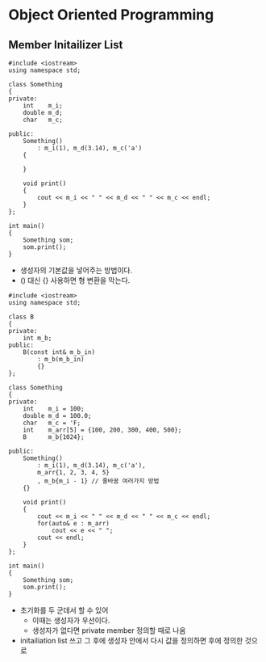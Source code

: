 # Object Oriented Programming
## Member Initailizer List
```
#include <iostream>
using namespace std;

class Something
{
private:
    int    m_i;
    double m_d;
    char   m_c;

public:
    Something()
        : m_i(1), m_d(3.14), m_c('a')
    {

    }

    void print()
    {
        cout << m_i << " " << m_d << " " << m_c << endl;
    }
};

int main()
{
    Something som;
    som.print();
}
```

- 생성자의 기본값을 넣어주는 방법이다.
- () 대신 {} 사용하면 형 변환을 막는다.

```
#include <iostream>
using namespace std;

class B
{
private:
    int m_b;
public:
    B(const int& m_b_in)
        : m_b(m_b_in)
        {}
};

class Something
{
private:
    int    m_i = 100;
    double m_d = 100.0;
    char   m_c = 'F;
    int    m_arr[5] = {100, 200, 300, 400, 500};
    B      m_b{1024};

public:
    Something()
        : m_i(1), m_d(3.14), m_c('a'), 
        m_arr{1, 2, 3, 4, 5}
        , m_b{m_i - 1} // 줄바꿈 여러가지 방법
    {}

    void print()
    {
        cout << m_i << " " << m_d << " " << m_c << endl;
        for(auto& e : m_arr)
            cout << e << " ";
        cout << endl;
    }
};

int main()
{
    Something som;
    som.print();
}
```
- 초기화를 두 군데서 할 수 있어
  - 이때는 생성자가 우선이다.
  - 생성자가 없다면 private member 정의할 때로 나옴
- initailiation list 쓰고 그 후에 생성자 안에서 다시 값을 정의하면 후에 정의한 것으로 